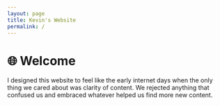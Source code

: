```yaml
---
layout: page
title: Kevin's Website
permalink: /
---
```


 
# 🌐 Welcome

I designed this website to feel like the early internet days when the only thing we cared about was clarity of content. We rejected anything that confused us and embraced whatever helped us find more new content.


<!-- 
This is my website. Hi, I'm Kevin Habich. You may remember me from such things as Season 6 of Shark Tank, or this website. 

I'm a freelance XR developer. Previously, I was the CTO & Co-founder of Frameri Eyewear. We made the first interchangeable perscription eyewear and while ultimately we failed, I'm very proud of what our team acheived. We earned the trust of many loyal customers.

After a string of successes, we took a big risk that didn't pay off in time and were forced to close down. 

Kevin graduated from University of Illinois at Chicago with a B.S. degree in Computer Engineering.  -->
